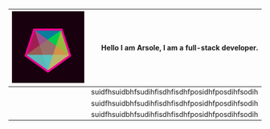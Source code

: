 | ![](./pb-16A7U.png "myimage") |  Hello I am Arsole, I am a full-stack developer. |
|-------------------------------|-----------------------------------------------:  |
|                               |suidfhsuidbhfsudihfisdhfisdhfposidhfposdihfsodih  |
|                               |suidfhsuidbhfsudihfisdhfisdhfposidhfposdihfsodih  |
|                               |suidfhsuidbhfsudihfisdhfisdhfposidhfposdihfsodih  |

